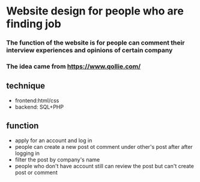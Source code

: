 # Website design for people who are finding job
### The function of the website is for people can comment their interview experiences and opinions of certain company
### The idea came from https://www.qollie.com/
## technique
- frontend:html/css
- backend: SQL+PHP
## function
- apply for an account and log in
- people can create a new post ot comment under other's post after after logging in
- filter the post by company's name
- people who don't have account still can review the post but can't create post or comment

